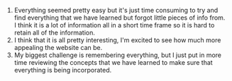 1) Everything seemed pretty easy but it's just time consuming to try and find everything that we have learned but forgot little pieces of info from. I think it is a lot of information all in a short time frame so it is hard to retain all of the information.
2) I think that it is all pretty interesting, I'm excited to see how much more appealing the website can be.
3) My biggest challenge is remembering everything, but I just put in more time reviewing the concepts that we have learned to make sure that everything is being incorporated.
